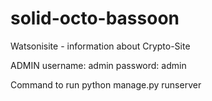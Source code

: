 # solid-octo-bassoon
Watsonisite - information about Crypto-Site


ADMIN
username: admin
password: admin

Command to run
python manage.py runserver

